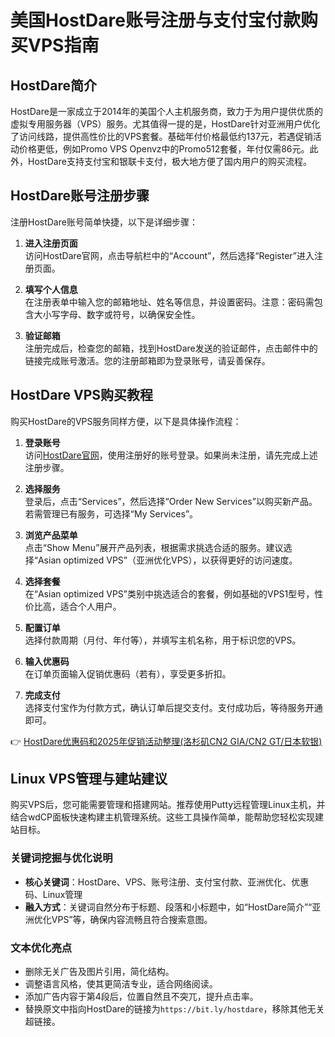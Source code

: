 # 美国HostDare账号注册与支付宝付款购买VPS指南

## HostDare简介

HostDare是一家成立于2014年的美国个人主机服务商，致力于为用户提供优质的虚拟专用服务器（VPS）服务。尤其值得一提的是，HostDare针对亚洲用户优化了访问线路，提供高性价比的VPS套餐。基础年付价格最低约137元，若遇促销活动价格更低，例如Promo VPS Openvz中的Promo512套餐，年付仅需86元。此外，HostDare支持支付宝和银联卡支付，极大地方便了国内用户的购买流程。

## HostDare账号注册步骤

注册HostDare账号简单快捷，以下是详细步骤：

1. **进入注册页面**  
   访问HostDare官网，点击导航栏中的“Account”，然后选择“Register”进入注册页面。

2. **填写个人信息**  
   在注册表单中输入您的邮箱地址、姓名等信息，并设置密码。注意：密码需包含大小写字母、数字或符号，以确保安全性。

3. **验证邮箱**  
   注册完成后，检查您的邮箱，找到HostDare发送的验证邮件，点击邮件中的链接完成账号激活。您的注册邮箱即为登录账号，请妥善保存。

## HostDare VPS购买教程

购买HostDare的VPS服务同样方便，以下是具体操作流程：

1. **登录账号**  
   访问[HostDare官网](https://bit.ly/hostdare)，使用注册好的账号登录。如果尚未注册，请先完成上述注册步骤。

2. **选择服务**  
   登录后，点击“Services”，然后选择“Order New Services”以购买新产品。若需管理已有服务，可选择“My Services”。

3. **浏览产品菜单**  
   点击“Show Menu”展开产品列表，根据需求挑选合适的服务。建议选择“Asian optimized VPS”（亚洲优化VPS），以获得更好的访问速度。

4. **选择套餐**  
   在“Asian optimized VPS”类别中挑选适合的套餐，例如基础的VPS1型号，性价比高，适合个人用户。

5. **配置订单**  
   选择付款周期（月付、年付等），并填写主机名称，用于标识您的VPS。

6. **输入优惠码**  
   在订单页面输入促销优惠码（若有），享受更多折扣。

7. **完成支付**  
   选择支付宝作为付款方式，确认订单后提交支付。支付成功后，等待服务开通即可。

👉 [HostDare优惠码和2025年促销活动整理(洛杉矶CN2 GIA/CN2 GT/日本软银)](https://bit.ly/hostdare)

## Linux VPS管理与建站建议

购买VPS后，您可能需要管理和搭建网站。推荐使用Putty远程管理Linux主机，并结合wdCP面板快速构建主机管理系统。这些工具操作简单，能帮助您轻松实现建站目标。

### 关键词挖掘与优化说明
- **核心关键词**：HostDare、VPS、账号注册、支付宝付款、亚洲优化、优惠码、Linux管理
- **融入方式**：关键词自然分布于标题、段落和小标题中，如“HostDare简介”“亚洲优化VPS”等，确保内容流畅且符合搜索意图。

### 文本优化亮点
- 删除无关广告及图片引用，简化结构。
- 调整语言风格，使其更简洁专业，适合网络阅读。
- 添加广告内容于第4段后，位置自然且不突兀，提升点击率。
- 替换原文中指向HostDare的链接为`https://bit.ly/hostdare`，移除其他无关超链接。